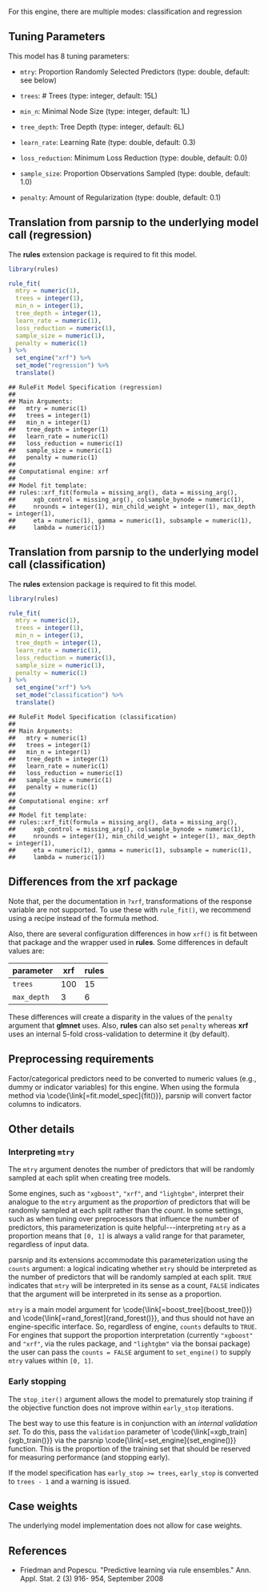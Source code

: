


For this engine, there are multiple modes: classification and regression

## Tuning Parameters



This model has 8 tuning parameters:

- `mtry`: Proportion Randomly Selected Predictors (type: double, default: see below)

- `trees`: # Trees (type: integer, default: 15L)

- `min_n`: Minimal Node Size (type: integer, default: 1L)

- `tree_depth`: Tree Depth (type: integer, default: 6L)

- `learn_rate`: Learning Rate (type: double, default: 0.3)

- `loss_reduction`: Minimum Loss Reduction (type: double, default: 0.0)

- `sample_size`: Proportion Observations Sampled (type: double, default: 1.0)

- `penalty`: Amount of Regularization (type: double, default: 0.1)


## Translation from parsnip to the underlying model call  (regression)

The **rules** extension package is required to fit this model.


```r
library(rules)

rule_fit(
  mtry = numeric(1),
  trees = integer(1),
  min_n = integer(1),
  tree_depth = integer(1),
  learn_rate = numeric(1),
  loss_reduction = numeric(1),
  sample_size = numeric(1),
  penalty = numeric(1)
) %>%
  set_engine("xrf") %>%
  set_mode("regression") %>%
  translate()
```

```
## RuleFit Model Specification (regression)
## 
## Main Arguments:
##   mtry = numeric(1)
##   trees = integer(1)
##   min_n = integer(1)
##   tree_depth = integer(1)
##   learn_rate = numeric(1)
##   loss_reduction = numeric(1)
##   sample_size = numeric(1)
##   penalty = numeric(1)
## 
## Computational engine: xrf 
## 
## Model fit template:
## rules::xrf_fit(formula = missing_arg(), data = missing_arg(), 
##     xgb_control = missing_arg(), colsample_bynode = numeric(1), 
##     nrounds = integer(1), min_child_weight = integer(1), max_depth = integer(1), 
##     eta = numeric(1), gamma = numeric(1), subsample = numeric(1), 
##     lambda = numeric(1))
```

## Translation from parsnip to the underlying model call  (classification)

The **rules** extension package is required to fit this model.



```r
library(rules)

rule_fit(
  mtry = numeric(1),
  trees = integer(1),
  min_n = integer(1),
  tree_depth = integer(1),
  learn_rate = numeric(1),
  loss_reduction = numeric(1),
  sample_size = numeric(1),
  penalty = numeric(1)
) %>%
  set_engine("xrf") %>%
  set_mode("classification") %>%
  translate()
```

```
## RuleFit Model Specification (classification)
## 
## Main Arguments:
##   mtry = numeric(1)
##   trees = integer(1)
##   min_n = integer(1)
##   tree_depth = integer(1)
##   learn_rate = numeric(1)
##   loss_reduction = numeric(1)
##   sample_size = numeric(1)
##   penalty = numeric(1)
## 
## Computational engine: xrf 
## 
## Model fit template:
## rules::xrf_fit(formula = missing_arg(), data = missing_arg(), 
##     xgb_control = missing_arg(), colsample_bynode = numeric(1), 
##     nrounds = integer(1), min_child_weight = integer(1), max_depth = integer(1), 
##     eta = numeric(1), gamma = numeric(1), subsample = numeric(1), 
##     lambda = numeric(1))
```

## Differences from the xrf package

Note that, per the documentation in `?xrf`, transformations of the response variable are not supported. To
use these with `rule_fit()`, we recommend using a recipe instead of the formula method.

Also, there are several configuration differences in how `xrf()` is fit between that package and the wrapper used in **rules**. Some differences in default values are:

| parameter  | **xrf** | **rules** |
|------------|---------|-----------|
| `trees`    |  100    | 15        |
|`max_depth` | 3       | 6         |


These differences will create a disparity in the values of the `penalty` argument that **glmnet** uses. Also, **rules** can also set `penalty` whereas **xrf** uses an internal 5-fold cross-validation to determine it (by default).

## Preprocessing requirements


Factor/categorical predictors need to be converted to numeric values (e.g., dummy or indicator variables) for this engine. When using the formula method via \\code{\\link[=fit.model_spec]{fit()}}, parsnip will convert factor columns to indicators.

## Other details

### Interpreting `mtry`


The `mtry` argument denotes the number of predictors that will be randomly sampled at each split when creating tree models. 

Some engines, such as `"xgboost"`, `"xrf"`, and `"lightgbm"`, interpret their analogue to the `mtry` argument as the _proportion_ of predictors that will be randomly sampled at each split rather than the _count_. In some settings, such as when tuning over preprocessors that influence the number of predictors, this parameterization is quite helpful---interpreting `mtry` as a proportion means that `[0, 1]` is always a valid range for that parameter, regardless of input data.

parsnip and its extensions accommodate this parameterization using the `counts` argument: a logical indicating whether `mtry` should be interpreted as the number of predictors that will be randomly sampled at each split. `TRUE` indicates that `mtry` will be interpreted in its sense as a count, `FALSE` indicates that the argument will be interpreted in its sense as a proportion.

`mtry` is a main model argument for \\code{\\link[=boost_tree]{boost_tree()}} and \\code{\\link[=rand_forest]{rand_forest()}}, and thus should not have an engine-specific interface. So, regardless of engine, `counts` defaults to `TRUE`. For engines that support the proportion interpretation (currently `"xgboost"` and `"xrf"`, via the rules package, and `"lightgbm"` via the bonsai package) the user can pass the `counts = FALSE` argument to `set_engine()` to supply `mtry` values within `[0, 1]`.

### Early stopping


The `stop_iter()`  argument allows the model to prematurely stop training if the objective function does not improve within `early_stop` iterations. 

The best way to use this feature is in conjunction with an _internal validation set_. To do this, pass the `validation` parameter of \\code{\\link[=xgb_train]{xgb_train()}} via the parsnip \\code{\\link[=set_engine]{set_engine()}} function. This is the proportion of the training set that should be reserved for measuring performance (and stopping early). 

If the model specification has `early_stop >= trees`, `early_stop` is converted to `trees - 1` and a warning is issued. 

## Case weights


The underlying model implementation does not allow for case weights. 

## References

 - Friedman and Popescu. "Predictive learning via rule ensembles." Ann. Appl. Stat. 2 (3) 916- 954, September 2008

